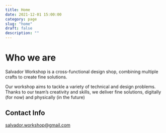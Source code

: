 ```yaml
---
title: Home
date: 2021-12-01 15:00:00
category: page
slug: "home"
draft: false
description: ""
---
```


# Who we are

Salvador Workshop is a cross-functional design shop, combining multiple crafts to create fine solutions.

Our workshop aims to tackle a variety of technical and design problems. Thanks to our team’s creativity and skills, we deliver fine solutions, digitally (for now) and physically (in the future)

## Contact Info

salvador.workshop@gmail.com
